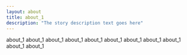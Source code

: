 ```yaml
---
layout: about
title: about_1 
description: "The story description text goes here"
---
```


about_1 about_1 about_1 about_1 about_1 about_1 about_1 about_1 about_1 about_1 about_1 